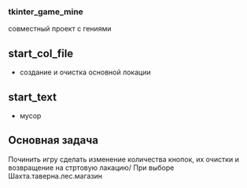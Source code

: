 ### tkinter_game_mine
совместный проект с гениями
## start_col_file
- создание и очистка основной локации
## start_text
- мусор


## Основная задача
Починить игру
сделать изменение количества кнопок, их  очистки  и возвращение на стртовую лакацию/ При выборе  Шахта.таверна.лес.магазин

